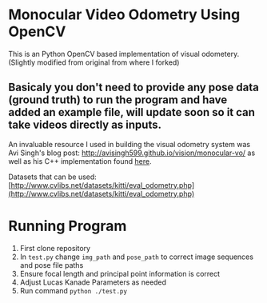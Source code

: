 # Monocular Video Odometry Using OpenCV
This is an Python OpenCV based implementation of visual odometery. (Slightly modified from original from where I forked)
## Basicaly you don't need to provide any pose data (ground truth) to run the program and have added an example file, will update soon so it can take videos directly as inputs.

An invaluable resource I used in building the visual odometry system was Avi Singh's blog post: http://avisingh599.github.io/vision/monocular-vo/ as well as his C++ implementation found [here](https://github.com/avisingh599/mono-vo).

Datasets that can be used: [http://www.cvlibs.net/datasets/kitti/eval_odometry.php](http://www.cvlibs.net/datasets/kitti/eval_odometry.php)



# Running Program
1. First clone repository
2. In `test.py` change `img_path` and `pose_path` to correct image sequences and pose file paths
3. Ensure focal length and principal point information is correct
4. Adjust Lucas Kanade Parameters as needed
5. Run command `python ./test.py`
